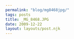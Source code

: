 ```yaml
---
permalink: "blog/mg8468jpg/"
tags: posts
title: _MG_8468.JPG
date: 2009-12-22
layout: layouts/post.njk
---
```


